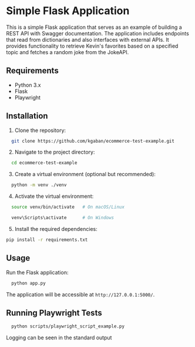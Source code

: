 # Simple Flask Application

This is a simple Flask application that serves as an example of building a REST API with Swagger documentation. The application includes endpoints that read from dictionaries and also interfaces with external APIs. It provides functionality to retrieve Kevin's favorites based on a specified topic and fetches a random joke from the JokeAPI.

## Requirements

- Python 3.x
- Flask
- Playwright

## Installation

1. Clone the repository:

  ```bash
    git clone https://github.com/kgaban/ecommerce-test-example.git
  ```
    
2.  Navigate to the project directory:
    
    
  ```bash
    cd ecommerce-test-example
  ```
    
3.  Create a virtual environment (optional but recommended):
        
  ```bash
    python -m venv ./venv
  ```
    
4.  Activate the virtual environment:
    
  ```bash
    source venv/bin/activate   # On macOS/Linux

    venv\Scripts\activate      # On Windows
  ```
    
5.  Install the required dependencies:
    
  ```bash
  pip install -r requirements.txt
  ```
    

## Usage

Run the Flask application:

```bash
  python app.py
```

The application will be accessible at `http://127.0.0.1:5000/`.

## Running Playwright Tests

```bash
  python scripts/playwright_script_example.py
```

Logging can be seen in the standard output
